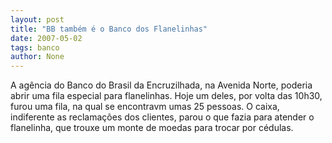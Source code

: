 ```yaml
---
layout: post
title: "BB também é o Banco dos Flanelinhas"
date: 2007-05-02
tags: banco
author: None
---
```

A agência do Banco do Brasil da Encruzilhada, na Avenida Norte, poderia abrir uma fila especial para flanelinhas. 
Hoje um deles, por volta das 10h30, furou uma fila, na qual se encontravm umas 25 pessoas. 
O caixa, indiferente as reclamações dos clientes, parou o que fazia para atender o flanelinha, que trouxe um monte de moedas para trocar por cédulas. 